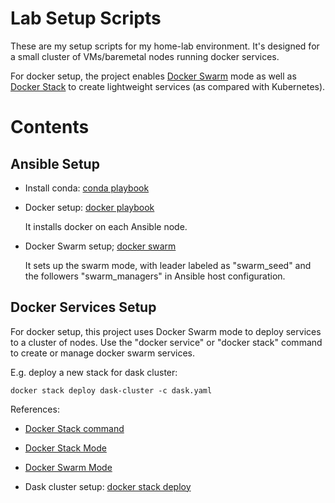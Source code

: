Lab Setup Scripts
====

These are my setup scripts for my home-lab environment. It's designed 
for a small cluster of VMs/baremetal nodes running docker services.

For docker setup, the project enables [Docker Swarm](https://docs.docker.com/engine/swarm/) 
mode as well as
[Docker Stack](https://docs.docker.com/engine/reference/commandline/stack/)
to create lightweight services (as compared with Kubernetes).

# Contents

## Ansible Setup

- Install conda: [conda playbook](playbooks/conda.yaml)
- Docker setup: [docker playbook](playbooks/docker.yaml)

  It installs docker on each Ansible node.

- Docker Swarm setup; [docker swarm](playbooks/docker_swarm.yaml)

  It sets up the swarm mode, with leader labeled as "swarm_seed" and
  the followers "swarm_managers" in Ansible host configuration.

## Docker Services Setup

For docker setup, this project uses Docker Swarm mode to deploy
services to a cluster of nodes. Use the "docker service" or
"docker stack" command to create or manage docker swarm services.

E.g. deploy a new stack for dask cluster:

```
docker stack deploy dask-cluster -c dask.yaml
```

References:

- [Docker Stack command](https://docs.docker.com/engine/reference/commandline/stack/)
- [Docker Stack Mode](https://docs.docker.com/engine/swarm/stack-deploy/)
- [Docker Swarm Mode](https://docs.docker.com/engine/swarm/)

- Dask cluster setup: [docker stack deploy](docker/dask.yaml)